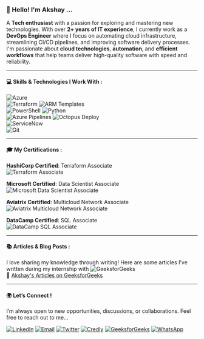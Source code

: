 ### 👋 Hello! I'm Akshay ... 

A **Tech enthusiast** with a passion for exploring and mastering new technologies. With over **2+ years of IT experience**, I currently work as a **DevOps Engineer** where I focus on automating cloud infrastructure, streamlining CI/CD pipelines, and improving software delivery processes. I'm passionate about **cloud technologies**, **automation**, and **efficient workflows** that help teams deliver high-quality software with speed and reliability.


---

#### 💻 Skills & Technologies I Work With : 


 ![Azure](https://img.shields.io/badge/-Azure-0089D6?style=flat&logo=microsoft-azure&logoColor=ffffff)  
 ![Terraform](https://img.shields.io/badge/-Terraform-7E34C5?style=flat&logo=terraform&logoColor=ffffff)  ![ARM Templates](https://img.shields.io/badge/-ARM%20Templates-D92E3E?style=flat&logo=microsoft&logoColor=ffffff)  
 ![PowerShell](https://img.shields.io/badge/-PowerShell-2C92C0?style=flat&logo=powershell&logoColor=ffffff)  ![Python](https://img.shields.io/badge/-Python-3776AB?style=flat&logo=python&logoColor=ffffff)  
 ![Azure Pipelines](https://img.shields.io/badge/-Azure%20Pipelines-00A1D6?style=flat&logo=azure-pipelines&logoColor=ffffff)  ![Octopus Deploy](https://img.shields.io/badge/-Octopus%20Deploy-27C6DC?style=flat&logo=octopus-deploy&logoColor=ffffff)  
 ![ServiceNow](https://img.shields.io/badge/-ServiceNow-2A3C55?style=flat&logo=servicenow&logoColor=ffffff)  
![Git](https://img.shields.io/badge/-Git-F05032?style=flat&logo=git&logoColor=ffffff)

---

#### 🎓 My Certifications : 

**HashiCorp Certified**: Terraform Associate  
  ![Terraform Associate](https://img.shields.io/badge/HashiCorp-Terraform%20Associate-7E34C5?style=flat&logo=terraform&logoColor=ffffff)
  
**Microsoft Certified**: Data Scientist Associate  
  ![Microsoft Data Scientist Associate](https://img.shields.io/badge/Microsoft-Data%20Scientist%20Associate-0078D4?style=flat&logo=microsoft&logoColor=ffffff)

**Aviatrix Certified**: Multicloud Network Associate  
  ![Aviatrix Multicloud Network Associate](https://img.shields.io/badge/Aviatrix-Multicloud%20Network%20Associate-00A9E0?style=flat&logo=aviatrix&logoColor=ffffff)

**DataCamp Certified**: SQL Associate  
  ![DataCamp SQL Associate](https://img.shields.io/badge/DataCamp-SQL%20Associate-00A9E0?style=flat&logo=datacamp&logoColor=ffffff)


---

#### 📚 Articles & Blog Posts : 

I love sharing my knowledge through writing! Here are some articles I’ve written during my internship with ![GeeksforGeeks](https://img.shields.io/badge/GeeksforGeeks-183153?style=flat&logo=geeksforgeeks&logoColor=ffffff)  
🔗 [Akshay's Articles on GeeksforGeeks](https://www.geeksforgeeks.org/user/akshaybotre203/contributions/)

---
#### 🌍 Let’s Connect !

I’m always open to new opportunities, discussions, or collaborations. Feel free to reach out to me...

[![LinkedIn](https://img.shields.io/badge/LinkedIn-0A66C2?style=flat&logo=linkedin&logoColor=ffffff)](https://www.linkedin.com/in/akshaybotre/)  [![Email](https://img.shields.io/badge/Email-D14836?style=flat&logo=gmail&logoColor=ffffff)](mailto:akshaybotre203@gmail.com)   [![Twitter](https://img.shields.io/badge/Twitter-1DA1F2?style=flat&logo=twitter&logoColor=ffffff)](https://twitter.com/yourtwitterhandle)  [![Credly](https://img.shields.io/badge/Credly-0085FF?style=flat&logo=credly&logoColor=ffffff)](https://www.credly.com/users/akshay-botre)  [![GeeksforGeeks](https://img.shields.io/badge/GeeksforGeeks-183153?style=flat&logo=geeksforgeeks&logoColor=ffffff)](https://www.geeksforgeeks.org/user/akshaybotre203/contributions/) [![WhatsApp](https://img.shields.io/badge/WhatsApp-25D366?style=flat&logo=whatsapp&logoColor=ffffff)](https://wa.me/7218314386)





